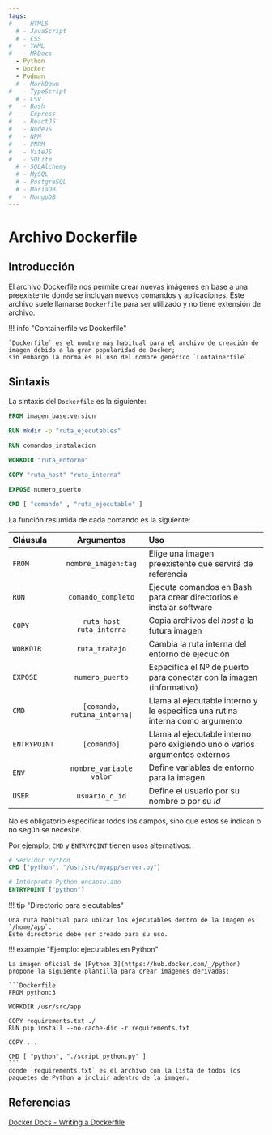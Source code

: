 ```yaml
---
tags:
#   - HTML5
  # - JavaScript
  # - CSS
#   - YAML
#   - MkDocs
  - Python
  - Docker
  - Podman
  # - MarkDown
#   - TypeScript
  # - CSV
#   - Bash
#   - Express
#   - ReactJS
#   - NodeJS
#   - NPM
#   - PNPM
#   - ViteJS
#   - SQLite
  # - SQLAlchemy
  # - MySQL
  # - PostgreSQL
  # - MariaDB
#   - MongoDB
---
```




# Archivo Dockerfile

## Introducción

El archivo Dockerfile nos permite crear nuevas imágenes en base a una preexistente donde se incluyan nuevos comandos y aplicaciones.
Este archivo suele llamarse `Dockerfile` para ser utilizado y no tiene extensión de archivo.



!!! info "Containerfile vs Dockerfile"

    `Dockerfile` es el nombre más habitual para el archivo de creación de imagen debido a la gran popularidad de Docker; 
    sin embargo la norma es el uso del nombre genérico `Containerfile`.



## Sintaxis

La sintaxis del `Dockerfile` es la siguiente:

```Dockerfile title="Dockerfile - sintaxis genérica"
FROM imagen_base:version

RUN mkdir -p "ruta_ejecutables"

RUN comandos_instalacion 

WORKDIR "ruta_entorno"

COPY "ruta_host" "ruta_interna"

EXPOSE numero_puerto

CMD [ "comando" , "ruta_ejecutable" ]
```

La función resumida de cada comando es la siguiente:

|Cláusula| Argumentos | Uso|
|:---|:---:|:---|
|`FROM`| `nombre_imagen:tag` | Elige una imagen preexistente que servirá de referencia|
|`RUN`| `comando_completo` | Ejecuta comandos en Bash para crear directorios e instalar software |
|`COPY`|`ruta_host  ruta_interna`| Copia archivos del *host* a la futura imagen|
|`WORKDIR`|`ruta_trabajo`| Cambia la ruta interna del entorno de ejecución |
|`EXPOSE`|`numero_puerto`| Especifica el Nº de puerto para conectar con la imagen (informativo)|
|`CMD`|`[comando, rutina_interna]`| Llama al ejecutable interno y le especifica una rutina interna como argumento |
|`ENTRYPOINT`|`[comando]`| Llama al ejecutable interno pero exigiendo uno o varios argumentos externos|
|`ENV`| `nombre_variable  valor`| Define variables de entorno para la imagen |
|`USER`|`usuario_o_id`| Define el usuario por su nombre o por su *id* |


No es obligatorio especificar todos los campos,
sino que estos se indican o no 
según se necesite.


Por ejemplo, `CMD` y `ENTRYPOINT` tienen usos alternativos:

 <div class="grid" markdown>

```dockerfile title="Rutina única - CMD"
# Servidor Python 
CMD ["python", "/usr/src/myapp/server.py"]
```

```dockerfile  title="Rutina externa - ENTRYPOINT"
# Intérprete Python encapsulado 
ENTRYPOINT ["python"]
```
 </div>

!!! tip "Directorio para ejecutables"

    Una ruta habitual para ubicar los ejecutables dentro de la imagen es `/home/app`. 
    Este directorio debe ser creado para su uso.



<!-- 
El comando `RUN` permite instalar aplicaciones dentro de la imagen de ser necesario.  -->
<!-- 
Es posible indicar un directorio de funcionamiento con el comando `WORKDIR`, de este modo la sintaxis quedaría así:

```Dockerfile
[...]

WORKDIR ruta_destino

[...]

CMD [comando , ejecutable]
```
-->



!!! example "Ejemplo: ejecutables en Python"

    La imagen oficial de [Python 3](https://hub.docker.com/_/python) propone la siguiente plantilla para crear imágenes derivadas:

    ```Dockerfile
    FROM python:3

    WORKDIR /usr/src/app

    COPY requirements.txt ./
    RUN pip install --no-cache-dir -r requirements.txt

    COPY . .

    CMD [ "python", "./script_python.py" ]
    ```
    donde `requirements.txt` es el archivo con la lista de todos los paquetes de Python a incluir adentro de la imagen.



## Referencias

[Docker Docs - Writing a Dockerfile](https://docs.docker.com/get-started/docker-concepts/building-images/writing-a-dockerfile/)